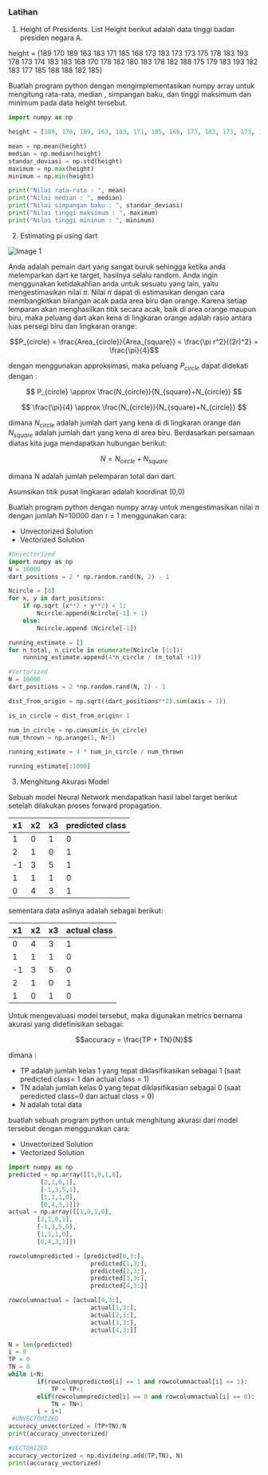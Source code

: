 ### Latihan

1. Height of Presidents. List Height berikut adalah data tinggi badan presiden negara A. 

height = \[189 170 189 163 183 171 185 168 173 183 173 173 175 178 183 193 178 173
 174 183 183 168 170 178 182 180 183 178 182 188 175 179 183 193 182 183
 177 185 188 188 182 185\]

Buatlah program python dengan mengimplementasikan numpy array untuk mengitung rata-rata, median , simpangan baku, dan tinggi maksimum dan minimum pada data height tersebut.
```python
import numpy as np

height = [189, 170, 189, 163, 183, 171, 185, 168, 173, 183, 173, 173, 175, 178, 183, 193, 178, 173, 174, 183, 183, 168, 170, 178, 182, 180, 183, 178, 182, 188, 175, 179, 183, 193, 182, 183, 177, 185, 188, 188, 182, 185]

mean = np.mean(height)
median = np.median(height)
standar_deviasi = np.std(height)
maximum = np.max(height)
minimum = np.min(height)

print("Nilai rata-rata : ", mean)
print("Nilai median : ", median)
print("Nilai simpangan baku : ", standar_deviasi)
print("Nilai tinggi maksimum : ", maximum)
print("Nilai tinggi mininum : ", minimum)
```

2. Estimating pi using dart


![Image 1](https://raw.githubusercontent.com/riksameidy/exercise-alpro-2022/master/estimating_pi_with_dart.png)


Anda adalah pemain dart yang sangat buruk sehingga ketika anda melemparkan dart ke target, hasilnya selalu random. Anda ingin menggunakan ketidakahlian anda untuk sesuatu yang lain, yaitu mengestimasikan nilai $\pi$. Nilai $\pi$ dapat di estimasikan dengan cara membangkitkan bilangan acak pada area biru dan orange.
Karena setiap lemparan akan menghasilkan titik secara acak, baik di area orange maupun biru, maka peluang dart akan kena di  lingkaran orange adalah rasio antara luas persegi biru dan lingkaran orange:

$$P_{circle} = \frac{Area_{circle}}{Area_{square}} = \frac{\pi r^2}{(2r)^2} = \frac{\pi}{4}$$

dengan menggunakan approksimasi, maka peluang $P_{circle}$ dapat didekati dengan :

$$ P_{circle} \approx \frac{N_{circle}}{N_{square}+N_{circle}} $$

$$ \frac{\pi}{4} \approx \frac{N_{circle}}{N_{square}+N_{circle}} $$

dimana $N_{circle}$ adalah jumlah dart yang kena di di  lingkaran orange dan $N_{square}$ adalah jumlah dart yang kena di area biru. Berdasarkan persamaan diatas kita juga mendapatkan hubungan berikut:

$$ N = N_{circle} + N_{square}$$

dimana N adalah jumlah pelemparan total dari dart.

Asumsikan titik pusat lingkaran adalah koordinat (0,0)

Buatlah program python dengan numpy array untuk mengestimasikan nilai $\pi$ dengan jumlah N=10000 dan r = 1 menggunakan cara:
- Unvectorized Solution
- Vectorized Solution
```python
#Unvectorized
import numpy as np 
N = 10000
dart_positions = 2 * np.random.rand(N, 2) - 1

Ncircle = [0]
for x, y in dart_positions:
    if np.sqrt (x**2 + y**2) < 1:
        Ncircle.append(Ncircle[-1] + 1)
    else:
        Ncircle.append (Ncircle[-1])

running_estimate = []
for n_total, n_circle in enumerate(Ncircle [1:]):
    running_estimate.append(4*n_circle / (n_total +1))
```

```python
#Vertorized
N = 10000
dart_positions = 2 *np.random.rand(N, 2) - 1

dist_from_origin = np.sqrt((dart_positions**2).sum(axis = 1))

is_in_circle = dist_from_origin< 1

num_in_circle = np.cumsum(is_in_circle)
num_thrown = np.arange(1, N+1)

running_estimate = 4 * num_in_circle / num_thrown

running_estimate[:1000]
```

3. Menghitung Akurasi Model 

Sebuah model Neural Network mendapatkan hasil label target berikut setelah dilakukan proses forward propagation.

| x1  | x2  | x3  | predicted class |
| --- | --- | --- | --------------- |
| 1   | 0   | 1   | 0               |
| 2   | 1   | 0   | 1               |
| -1  | 3   | 5   | 1               |
| 1   | 1   | 1   | 0               |
| 0   | 4   | 3   | 1               | 

sementara data aslinya adalah sebagai berikut:

| x1  | x2  | x3  | actual class |
| --- | --- | --- | ------------ |
| 0   | 4   | 3   | 1            |
| 1   | 1   | 1   | 0            |
| -1  | 3   | 5   | 0            |
| 2   | 1   | 0   | 1            |
| 1   | 0   | 1   | 0            |


Untuk mengevaluasi model tersebut, maka digunakan metrics bernama akurasi yang didefinisikan sebagai:

$$accuracy = \frac{TP + TN}{N}$$

dimana :
- TP adalah jumlah kelas 1 yang tepat diklasifikasikan sebagai 1 (saat predicted class= 1 dan actual class = 1)
- TN adalah jumlah kelas 0 yang tepat diklasifikasian sebagai 0 (saat peredicted class=0 dan actual class = 0)
- N adalah total data

buatlah sebuah program python untuk menghitung akurasi dari model tersebut dengan menggunakan cara:
- Unvectorized Solution
- Vectorized Solution
```python
import numpy as np
predicted = np.array([[1,0,1,0],
         [2,1,0,1],
         [-1,3,5,1],
         [1,1,1,0],
         [0,4,3,1]])
actual = np.array([[1,0,1,0],
        [2,1,0,1],
        [-1,3,5,0],
        [1,1,1,0],
        [0,4,3,1]])

rowcolumnpredicted = [predicted[0,3:],
                       predicted[1,3:],
                       predicted[2,3:],
                       predicted[3,3:],
                       predicted[4,3:]]

rowcolumnactual = [actual[0,3:],
                       actual[1,3:],
                       actual[2,3:],
                       actual[3,3:],
                       actual[4,3:]]

N = len(predicted)
i = 0
TP = 0
TN = 0
while i<N:
        if(rowcolumnpredicted[i] == 1 and rowcolumnactual[i] == 1):
            TP = TP+1
        elif(rowcolumnpredicted[i] == 0 and rowcolumnactual[i] == 0):
            TN = TN+1
        i = i+1
 #UNVECTORIZED
accuracy_unvectorized = (TP+TN)/N
print(accuracy_unvectorized)

#VECTORIZED
accuracy_vectorized = np.divide(np.add(TP,TN), N)
print(accuracy_vectorized)
```
